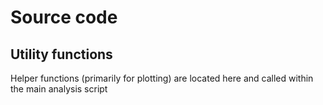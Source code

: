 # Source code

## Utility functions
Helper functions (primarily for plotting) are located here and called within the main analysis script
